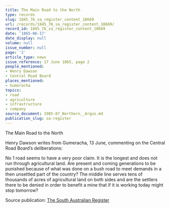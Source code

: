 ```yaml
---
title: The Main Road to the North
type: records
slug: 1845_76_sa_register_content_18669
url: /records/1845_76_sa_register_content_18669/
record_id: 1845_76_sa_register_content_18669
date: '1865-06-17'
date_display: null
volume: null
issue_number: null
page: '2'
article_type: news
issue_reference: 17 June 1865, page 2
people_mentioned:
- Henry Dawson
- Central Road Board
places_mentioned:
- Gumeracha
topics:
- road
- agriculture
- infrastructure
- company
source_document: 1985-87_Northern__Argus.md
publication_slug: sa-register
---
```


The Main Road to the North

Henry Dawson writes from Gumeracha, 13 June, commenting on the Central Road Board’s deliberations:

No 1 road seems to have a very poor claim.  It is the longest and does not run through agricultural land.  Are present and coming generations to be punished because of what was done on a bush road to meet demands in a then unsettled part of the country?  The middle line serves tens of thousands of acres of agricultural land on both sides and are the settlers there to be denied in order to benefit a mine that if it is working today might stop tomorrow?

Source publication: [The South Australian Register](/publications/sa-register/)
